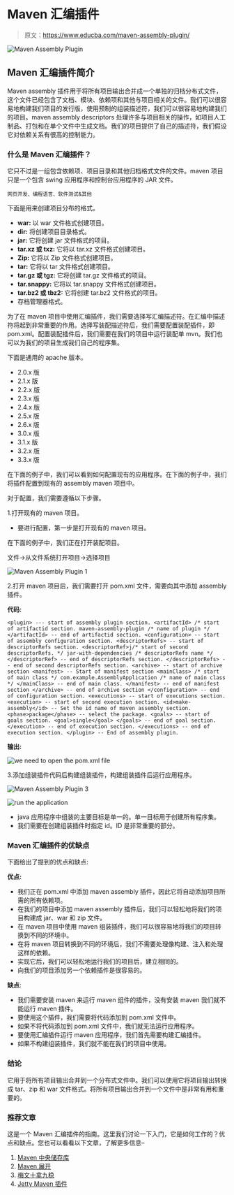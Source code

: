 # Maven 汇编插件

> 原文：<https://www.educba.com/maven-assembly-plugin/>

![Maven Assembly Plugin](img/953d5654c95f18ec0501a9fd427ca654.png)



## Maven 汇编插件简介

Maven assembly 插件用于将所有项目输出合并成一个单独的归档分布式文件，这个文件已经包含了文档、模块、依赖项和其他与项目相关的文件。我们可以很容易地构建我们项目的发行版，使用预制的组装描述符，我们可以很容易地构建我们的项目。maven assembly descriptors 处理许多与项目相关的操作，如项目人工制品、打包和在单个文件中生成文档。我们的项目提供了自己的描述符，我们假设它对依赖关系有很高的控制能力。

### 什么是 Maven 汇编插件？

它只不过是一组包含依赖项、项目目录和其他归档格式文件的文件。maven 项目只是一个包含 swing 应用程序和控制台应用程序的 JAR 文件。

<small>网页开发、编程语言、软件测试&其他</small>

下面是用来创建项目分布的格式。

*   **war:** 以 war 文件格式创建项目。
*   **dir:** 将创建项目目录格式。
*   **jar:** 它将创建 jar 文件格式的项目。
*   **tar.xz 或 txz:** 它将以 tar.xz 文件格式创建项目。
*   **Zip:** 它将以 Zip 文件格式创建项目。
*   **tar:** 它将以 tar 文件格式创建项目。
*   **tar.gz 或 tgz:** 它将创建 tar.gz 文件格式的项目。
*   **tar.snappy:** 它将以 tar.snappy 文件格式创建项目。
*   **tar.bz2 或 tbz2:** 它将创建 tar.bz2 文件格式的项目。
*   存档管理器格式。

为了在 maven 项目中使用汇编插件，我们需要选择写汇编描述符。在汇编中描述符将起到非常重要的作用。选择写装配描述符后，我们需要配置装配插件，即 pom.xml。配置装配插件后，我们需要在我们的项目中运行装配单 mvn。我们也可以为我们的项目生成我们自己的程序集。

下面是通用的 apache 版本。

*   2.0.x 版
*   2.1.x 版
*   2.2.x 版
*   2.3.x 版
*   2.4.x 版
*   2.5.x 版
*   2.6.x 版
*   3.0.x 版
*   3.1.x 版
*   3.2.x 版
*   3.3.x 版

在下面的例子中，我们可以看到如何配置现有的应用程序。在下面的例子中，我们将插件配置到现有的 assembly maven 项目中。

对于配置，我们需要遵循以下步骤。

1.打开现有的 maven 项目。

*   要进行配置，第一步是打开现有的 maven 项目。

在下面的例子中，我们正在打开装配项目。

文件->从文件系统打开项目->选择项目

![Maven Assembly Plugin 1](img/24b77513791b8a2311699733e93e18ba.png)



2.打开 maven 项目后，我们需要打开 pom.xml 文件，需要向其中添加 assembly 插件。

**代码:**

`<plugin> --- start of assembly plugin section.
<artifactId> /* start of artifactid section.
maven-assembly-plugin /* name of plugin */ </artifactId> -- end of artifactid section.
<configuration> -- start of assembly configuration section.
<descriptorRefs> -- start of descriptorRefs section.
<descriptorRef>j/* start of second descriptorRefs. */ jar-with-dependencies /* descriptorRefs name */ </descriptorRef> -- end of descriptorRefs section.
</descriptorRefs> -- end of second descriptorRefs section.
<archive> -- start of archive section
<manifest> -- Start of manifest section
<mainClass> /* start of main class */ com.example.AssemblyApplication /* name of main class */ </mainClass> -- end of main class.
</manifest> -- end of manifest section
</archive> -- end of archive section
</configuration> -- end of configuration section.
<executions> -- start of executions section.
<execution> -- start of second execution section.
<id>make-assembly</id> -- Set the id name of maven assembly section.
<phase>package</phase> -- select the package.
<goals> -- start of goals section.
<goal>single</goal>
</goals> -- end of goal section.
</execution> -- end of execution section.
</executions> -- end of execution section.
</plugin> -- End of assembly plugin.`

**输出:**

![we need to open the pom.xml file](img/7f3eadd111e8fb0627ead58006474534.png)



3.添加组装插件代码后构建组装插件，构建组装插件后运行应用程序。

![Maven Assembly Plugin 3](img/2aa9f6f6005ac3f6af5e2b7826ee51b3.png)



![run the application](img/7f38d82f173041038a79448ccefa36bd.png)



*   java 应用程序中组装的主要目标是单一的。单一目标用于创建所有程序集。
*   我们需要在创建组装插件时指定 id。ID 是非常重要的部分。

### Maven 汇编插件的优缺点

下面给出了提到的优点和缺点:

**优点:**

*   我们正在 pom.xml 中添加 maven assembly 插件，因此它将自动添加项目所需的所有依赖项。
*   在我们的项目中添加 maven assembly 插件后，我们可以轻松地将我们的项目构建成 jar、war 和 zip 文件。
*   在 maven 项目中使用 maven 组装插件，我们可以很容易地将我们的项目转换到不同的环境中。
*   在将 maven 项目转换到不同的环境后，我们不需要处理像构建、注入和处理这样的依赖。
*   实现它后，我们可以轻松地运行我们的项目后，建立相同的。
*   向我们的项目添加另一个依赖插件是很容易的。

**缺点**:

*   我们需要安装 maven 来运行 maven 组件的插件，没有安装 maven 我们就不能运行 maven 插件。
*   要使用这个插件，我们需要将代码添加到 pom.xml 文件中。
*   如果不将代码添加到 pom.xml 文件中，我们就无法运行应用程序。
*   要使用汇编插件运行 maven 应用程序，我们首先需要构建汇编插件。
*   如果不构建组装插件，我们就不能在我们的项目中使用。

### 结论

它用于将所有项目输出合并到一个分布式文件中。我们可以使用它将项目输出转换成 tar、zip 和 war 文件格式。将所有项目输出合并到一个文件中是非常有用和重要的。

### 推荐文章

这是一个 Maven 汇编插件的指南。这里我们讨论一下入门，它是如何工作的？优点和缺点。您也可以看看以下文章，了解更多信息–

1.  [Maven 中央储存库](https://www.educba.com/maven-central-repository/)
2.  [Maven 展开](https://www.educba.com/maven-deploy/)
3.  [梅文十拿九稳](https://www.educba.com/maven-surefire/)
4.  [Jetty Maven 插件](https://www.educba.com/jetty-maven-plugin/)